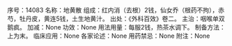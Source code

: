 序号：14083
名称：地黄散
组成：红内消（去根）2钱，仙女乔（根药不拘），赤芍，牡丹皮，黄连5钱，土生地黄汁。
出处：《外科百效》卷二。
主治：咽喉单双鹅疯。
加减：None
功效：None
用法用量：每服2钱，热茶水调下。
制备方法：上为末。
临床应用：None
各家论述：None
用药禁忌：None
附注：None
